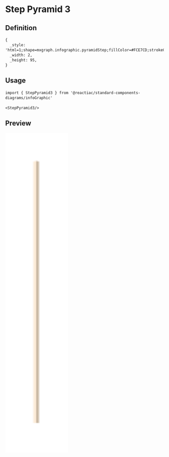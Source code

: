 # Step Pyramid 3

## Definition

```
{
  _style: 'html=1;shape=mxgraph.infographic.pyramidStep;fillColor=#FCE7CD;strokeColor=none;shadow=0;',
  _width: 2,
  _height: 95,
}
```

## Usage

```
import { StepPyramid3 } from '@reactiac/standard-components-diagrams/infoGraphic'

<StepPyramid3/>
```

## Preview

<img src="./step-pyramid-3.png" width="200"/>
